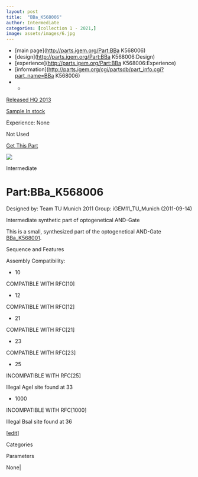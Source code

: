 ```yaml
---
layout: post
title:  "BBa_K568006"
author: Intermediate
categories: [collection 1 - 2021,] 
image: assets/images/6.jpg
---
```



  * [main page](http://parts.igem.org/Part:BBa K568006)
  * [design](http://parts.igem.org/Part:BBa K568006:Design)
  * [experience](http://parts.igem.org/Part:BBa K568006:Experience)
  * [information](http://parts.igem.org/cgi/partsdb/part_info.cgi?part_name=BBa K568006)
  *   * 

[Released HQ 2013](http://parts.igem.org/Help:Part_Status_Box)

[Sample In stock](http://parts.igem.org/Help:Part_Status_Box)

Experience: None

Not Used

[ Get This Part](http://parts.igem.org/partsdb/get_part.cgi?part=BBa_K568006)

![](http://parts.igem.org/images/partbypart/icon_intermediate.png)

Intermediate

# Part:BBa_K568006

Designed by: Team TU Munich 2011   Group: iGEM11_TU_Munich   (2011-09-14)

Intermediate synthetic part of optogenetical AND-Gate

This is a small, synthesized part of the optogenetical AND-Gate
[BBa_K568001](http://parts.igem.org/Part:BBa_K568001).

Sequence and Features

  

Assembly Compatibility:

  * 10

COMPATIBLE WITH RFC[10]

  * 12

COMPATIBLE WITH RFC[12]

  * 21

COMPATIBLE WITH RFC[21]

  * 23

COMPATIBLE WITH RFC[23]

  * 25

INCOMPATIBLE WITH RFC[25]

Illegal AgeI site found at 33  

  * 1000

INCOMPATIBLE WITH RFC[1000]

Illegal BsaI site found at 36  

  

[[edit](http://parts.igem.org/partsdb/part_info.cgi?part_name=BBa_K568006)]

Categories

Parameters

None|

